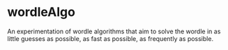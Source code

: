 # wordleAlgo
An experimentation of wordle algorithms that aim to solve the wordle in as little guesses as possible, as fast as possible, as frequently as possible.

